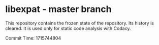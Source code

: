 # libexpat - master branch

This repository contains the frozen state of the repository.
Its history is cleared. It is used only for static code
analysis with Codacy.

Commit Time: 1715744804